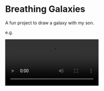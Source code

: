 # Breathing Galaxies
A fun project to draw a galaxy with my son.

e.g.

![example of the program running](./example.mov)
